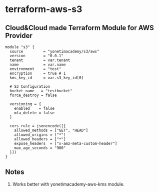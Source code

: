 # terraform-aws-s3

Cloud&Cloud made Terraform Module for AWS Provider
--
```
module "s3" {
  source         = "yonetimacademy/s3/aws"
  version        = "0.0.1"
  tenant         = var.tenant
  name           = var.name
  environment    = "test"
  encryption     = true # 1
  kms_key_id     = var.s3_key_id[0]

  # S3 Configuration
  bucket_name   = "testbucket"
  force_destroy = false

  versioning = {
    enabled    = false
    mfa_delete = false
  }

  cors_rule = jsonencode([{
    allowed_methods = ["GET", "HEAD"]
    allowed_origins = ["*"]
    allowed_headers = ["*"]
    expose_headers  = ["x-amz-meta-custom-header"]
    max_age_seconds = "900"
  }])
}
```

## Notes
1) Works better with yonetimacademy-aws-kms module.